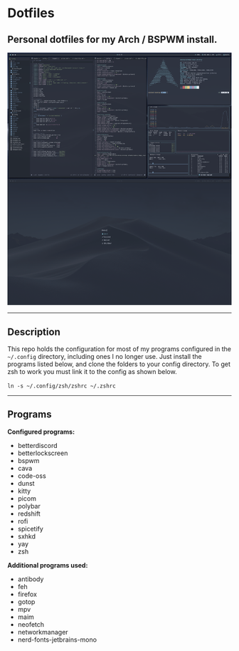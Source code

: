 # **Dotfiles**
## Personal dotfiles for my Arch / BSPWM install.
![Screenshot](screenshot.png)

---
## **Description**

This repo holds the configuration for most of my programs configured in the `~/.config` directory, including ones I no longer use. Just install the programs listed below, and clone the folders to your config directory. To get zsh to work you must link it to the config as shown below.

`ln -s ~/.config/zsh/zshrc ~/.zshrc`

---
## **Programs**

**Configured programs:**
- betterdiscord
- betterlockscreen
- bspwm
- cava
- code-oss
- dunst
- kitty
- picom
- polybar
- redshift
- rofi
- spicetify
- sxhkd
- yay
- zsh

 
**Additional programs used:**
- antibody
- feh
- firefox
- gotop
- mpv
- maim
- neofetch
- networkmanager
- nerd-fonts-jetbrains-mono
